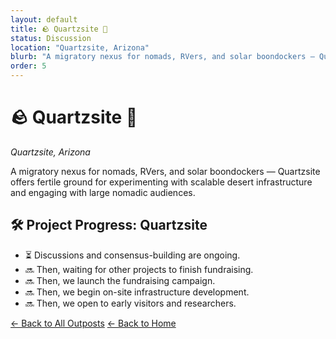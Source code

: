 ```yaml
---
layout: default
title: 🪨 Quartzsite 🔆
status: Discussion
location: "Quartzsite, Arizona"
blurb: "A migratory nexus for nomads, RVers, and solar boondockers — Quartzsite offers fertile ground for experimenting with scalable desert infrastructure and engaging with large nomadic audiences."
order: 5
---
```


# 🪨 Quartzsite 🔆  
_Quartzsite, Arizona_

A migratory nexus for nomads, RVers, and solar boondockers — Quartzsite offers fertile ground for experimenting with scalable desert infrastructure and engaging with large nomadic audiences.

## 🛠️ Project Progress: Quartzsite

- ⏳ Discussions and consensus-building are ongoing.
- 🔜 Then, waiting for other projects to finish fundraising.
- 🔜 Then, we launch the fundraising campaign.
- 🔜 Then, we begin on-site infrastructure development.
- 🔜 Then, we open to early visitors and researchers.

[← Back to All Outposts](/outposts/)
[← Back to Home](/)
